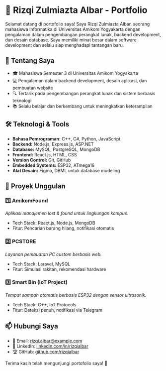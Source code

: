 # 🚀 Rizqi Zulmiazta Albar - Portfolio

Selamat datang di portofolio saya! Saya Rizqi Zulmiazta Albar, seorang mahasiswa Informatika di Universitas Amikom Yogyakarta dengan pengalaman dalam pengembangan perangkat lunak, backend development, dan desain database. Saya memiliki minat besar dalam software development dan selalu siap menghadapi tantangan baru.

## 🔹 Tentang Saya
- 🎓 Mahasiswa Semester 3 di Universitas Amikom Yogyakarta
- 💻 Pengalaman dalam backend development, desain aplikasi, dan pembuatan website
- 🔍 Tertarik pada pengembangan perangkat lunak dan sistem berbasis teknologi
- 📚 Selalu belajar dan berkembang untuk meningkatkan keterampilan

## 🛠️ Teknologi & Tools
- **Bahasa Pemrograman:** C++, C#, Python, JavaScript
- **Backend:** Node.js, Express.js, ASP.NET
- **Database:** MySQL, PostgreSQL, MongoDB
- **Frontend:** React.js, HTML, CSS
- **Version Control:** Git, GitHub
- **Embedded Systems:** ESP32, ATmega16
- **Alat Desain:** Figma, DBML untuk database modeling

## 📌 Proyek Unggulan
### 1️⃣ **AmikomFound**
   *Aplikasi manajemen lost & found untuk lingkungan kampus.*
   - Tech Stack: React.js, Node.js, MongoDB
   - Fitur: Pencarian barang hilang, notifikasi otomatis

### 2️⃣ **PCSTORE**
   *Layanan pembuatan PC custom berbasis web.*
   - Tech Stack: Laravel, MySQL
   - Fitur: Simulasi rakitan, rekomendasi hardware

### 3️⃣ **Smart Bin (IoT Project)**
   *Tempat sampah otomatis berbasis ESP32 dengan sensor ultrasonik.*
   - Tech Stack: C++, IoT Protocols
   - Fitur: Deteksi penuh, notifikasi via Telegram

## 📫 Hubungi Saya
- 📧 Email: rizqi.albar@example.com
- 🔗 LinkedIn: [linkedin.com/in/rizqialbar](#)
- 🏆 GitHub: [github.com/rizqialbar](#)

Terima kasih telah mengunjungi portofolio saya! 🚀

